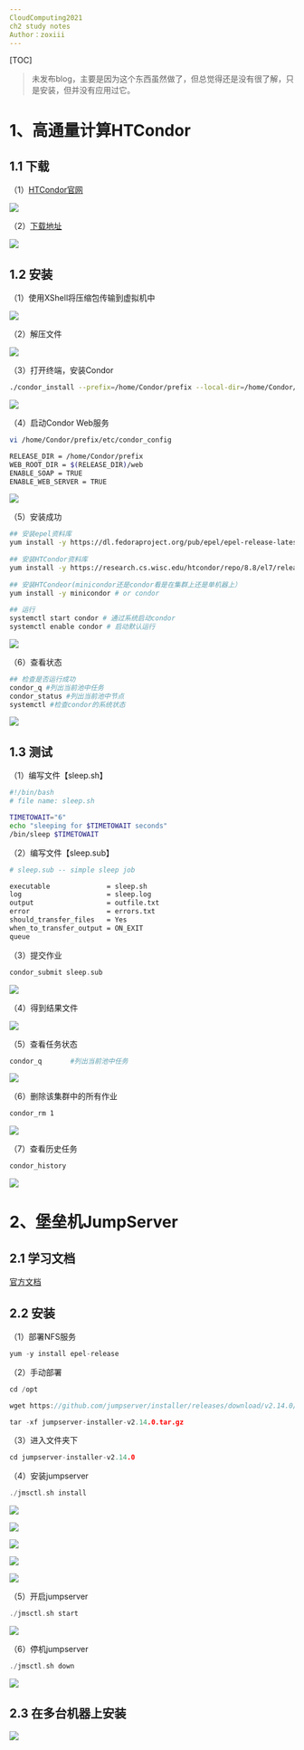 ```yaml
---
CloudComputing2021
ch2 study notes
Author：zoxiii
---
```


[TOC]

> 未发布blog，主要是因为这个东西虽然做了，但总觉得还是没有很了解，只是安装，但并没有应用过它。

# 1、高通量计算HTCondor

## 1.1 下载

（1）[HTCondor官网](https://research.cs.wisc.edu/htcondor/)

![](https://img-blog.csdnimg.cn/2b8f28eef7dd4a5bb339bab391c167c1.png)

（2）[下载地址](https://research.cs.wisc.edu/htcondor/tarball/stable/)

![](https://img-blog.csdnimg.cn/44a72b5c18d540618607cab7f62d9cb0.png)

## 1.2 安装

（1）使用XShell将压缩包传输到虚拟机中

![](https://img-blog.csdnimg.cn/38c48e5c514a410bafa1b0d17bf0eff1.png)

（2）解压文件

![](https://img-blog.csdnimg.cn/665c6c6d3e6b4a02b4aabdd35e01df6f.png)

（3）打开终端，安装Condor

```bash
./condor_install --prefix=/home/Condor/prefix --local-dir=/home/Condor/local --type=manager,execute --owner=zoxiii
```

![](https://img-blog.csdnimg.cn/b9fb90e8c81d4587ab68fae80c0ba775.png)

（4）启动Condor Web服务

```bash
vi /home/Condor/prefix/etc/condor_config
```

```bash
RELEASE_DIR = /home/Condor/prefix
WEB_ROOT_DIR = $(RELEASE_DIR)/web
ENABLE_SOAP = TRUE
ENABLE_WEB_SERVER = TRUE
```

![](https://img-blog.csdnimg.cn/0ba542848869499e85f9a1228cd28ebe.png)



（5）安装成功

```bash
## 安装epel资料库
yum install -y https://dl.fedoraproject.org/pub/epel/epel-release-latest-7.noarch.rpm
 
## 安装HTCondor资料库
yum install -y https://research.cs.wisc.edu/htcondor/repo/8.8/el7/release/htcondor-release-8.8-1.el7.noarch.rpm
 
## 安装HTCondeor(minicondor还是condor看是在集群上还是单机器上）
yum install -y minicondor # or condor
 
## 运行
systemctl start condor # 通过系统启动condor
systemctl enable condor # 启动默认运行
```

![](https://img-blog.csdnimg.cn/22cdd97e38f3434b9e53472bba5698f8.png)

（6）查看状态

```bash
## 检查是否运行成功
condor_q #列出当前池中任务
condor_status #列出当前池中节点
systemctl #检查condor的系统状态
```

![](https://img-blog.csdnimg.cn/60c050a886b64c24a0197d6c5804f754.png)

## 1.3 测试

（1）编写文件【sleep.sh】

```bash
#!/bin/bash
# file name: sleep.sh

TIMETOWAIT="6"
echo "sleeping for $TIMETOWAIT seconds"
/bin/sleep $TIMETOWAIT
```

（2）编写文件【sleep.sub】

```bash
# sleep.sub -- simple sleep job

executable              = sleep.sh
log                     = sleep.log
output                  = outfile.txt
error                   = errors.txt
should_transfer_files   = Yes
when_to_transfer_output = ON_EXIT
queue
```

（3）提交作业

```c
condor_submit sleep.sub
```

![](https://img-blog.csdnimg.cn/7cd070a0c1d044a3a209c051452ee69e.png)

（4）得到结果文件

![](https://img-blog.csdnimg.cn/7a2fa7176e414d55a16f37dd11beb006.png)



（5）查看任务状态

```bash
condor_q       #列出当前池中任务
```

![](https://img-blog.csdnimg.cn/3c3bb684817c428b8ff4f1aaef592d0c.png)

（6）删除该集群中的所有作业

```bash
condor_rm 1
```

![](https://img-blog.csdnimg.cn/f35574d6237d45d1b436d4b2d887789d.png)

（7）查看历史任务

```bash
condor_history
```

![](https://img-blog.csdnimg.cn/d1e37a1c65474510ba2d5cb16f3109a4.png)


# 2、堡垒机JumpServer
## 2.1 学习文档

[官方文档](https://docs.jumpserver.org/zh/master/)

## 2.2 安装

（1）部署NFS服务

```c
yum -y install epel-release
```

（2）手动部署

```c
cd /opt
```

```c
wget https://github.com/jumpserver/installer/releases/download/v2.14.0/jumpserver-installer-v2.14.0.tar.gz
```

```c
tar -xf jumpserver-installer-v2.14.0.tar.gz
```

（3）进入文件夹下
```c
cd jumpserver-installer-v2.14.0
```

（4）安装jumpserver
```c
./jmsctl.sh install
```

![](https://img-blog.csdnimg.cn/bc0b5938ef6f4c979397f37e0bf03ee0.png)

![](https://img-blog.csdnimg.cn/d0a958b44c0a400a819cea9f2f6c4390.png)

![](https://img-blog.csdnimg.cn/264c6080d1fc442c85328e6ca7c4593e.png)

![](https://img-blog.csdnimg.cn/bb987b654e9c4d519244c12357731bea.png)

![](https://img-blog.csdnimg.cn/8728552bf6c248d6845af13fb2e366f0.png)

（5）开启jumpserver

```c
./jmsctl.sh start
```

![](https://img-blog.csdnimg.cn/4afca9b8b3474eb3a954e3787bf962d6.png)

（6）停机jumpserver

```c
./jmsctl.sh down
```

![](https://img-blog.csdnimg.cn/bf1ecb3856694eae89a15ec1af4606cb.png)

## 2.3 在多台机器上安装

![](https://img-blog.csdnimg.cn/7d1a8c741b2e439482f347a9c6a31b44.png)

